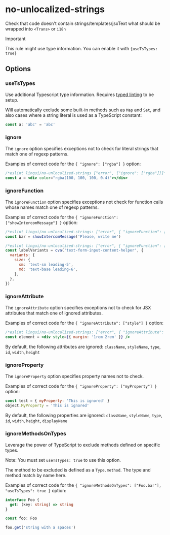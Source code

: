 # no-unlocalized-strings

Check that code doesn't contain strings/templates/jsxText what should be wrapped into `<Trans>` or `i18n`

> [!IMPORTANT]  
> This rule might use type information. You can enable it with `{useTsTypes: true}`

## Options

### useTsTypes

Use additional Typescript type information. Requires [typed linting](https://typescript-eslint.io/getting-started/typed-linting/) to be setup.

Will automatically exclude some built-in methods such as `Map` and `Set`, and also cases where a string literal is used as a TypeScript constant:

```ts
const a: 'abc' = 'abc'
```

### ignore

The `ignore` option specifies exceptions not to check for
literal strings that match one of regexp patterns.

Examples of correct code for the `{ "ignore": ["rgba"] }` option:

```jsx
/*eslint lingui/no-unlocalized-strings ["error", {"ignore": ["rgba"]}]*/
const a = <div color="rgba(100, 100, 100, 0.4)"></div>
```

### ignoreFunction

The `ignoreFunction` option specifies exceptions not check for
function calls whose names match one of regexp patterns.

Examples of correct code for the `{ "ignoreFunction": ["showIntercomMessage"] }` option:

```js
/*eslint lingui/no-unlocalized-strings: ["error", { "ignoreFunction": ["showIntercomMessage"] }]*/
const bar = showIntercomMessage('Please, write me')

/*eslint lingui/no-unlocalized-strings: ["error", { "ignoreFunction": ["cva"] }]*/
const labelVariants = cva('text-form-input-content-helper', {
  variants: {
    size: {
      sm: 'text-sm leading-5',
      md: 'text-base leading-6',
    },
  },
})
```

### ignoreAttribute

The `ignoreAttribute` option specifies exceptions not to check for JSX attributes that match one of ignored attributes.

Examples of correct code for the `{ "ignoreAttribute": ["style"] }` option:

```jsx
/*eslint lingui/no-unlocalized-strings: ["error", { "ignoreAttribute": ["style"] }]*/
const element = <div style={{ margin: '1rem 2rem' }} />
```

By default, the following attributes are ignored: `className`, `styleName`, `type`, `id`, `width`, `height`

### ignoreProperty

The `ignoreProperty` option specifies property names not to check.

Examples of correct code for the `{ "ignoreProperty": ["myProperty"] }` option:

```jsx
const test = { myProperty: 'This is ignored' }
object.MyProperty = 'This is ignored'
```

By default, the following properties are ignored: `className`, `styleName`, `type`, `id`, `width`, `height`, `displayName`

### ignoreMethodsOnTypes

Leverage the power of TypeScript to exclude methods defined on specific types.

Note: You must set `useTsTypes: true` to use this option.

The method to be excluded is defined as a `Type.method`. The type and method match by name here.

Examples of correct code for the `{ "ignoreMethodsOnTypes": ["Foo.bar"], "useTsTypes": true }` option:

```ts
interface Foo {
  get: (key: string) => string
}

const foo: Foo

foo.get('string with a spaces')

